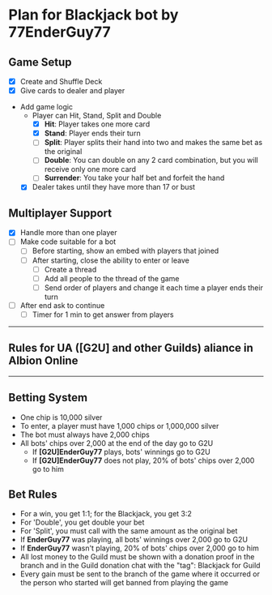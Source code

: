 # Plan for Blackjack bot by 77EnderGuy77

## Game Setup

- [x] Create and Shuffle Deck
- [x] Give cards to dealer and player
- Add game logic
  - Player can Hit, Stand, Split and Double
    - [x] **Hit**: Player takes one more card
    - [x] **Stand**: Player ends their turn
    - [ ] **Split**: Player splits their hand into two and makes the same bet as the original
    - [ ] **Double**: You can double on any 2 card combination, but you will receive only one more card
    - [ ] **Surrender**: You take your half bet and forfeit the hand
  - [x] Dealer takes until they have more than 17 or bust

## Multiplayer Support

- [x] Handle more than one player
- [ ] Make code suitable for a bot
  - [ ] Before starting, show an embed with players that joined
  - [ ] After starting, close the ability to enter or leave
    - [ ] Create a thread
    - [ ] Add all people to the thread of the game
    - [ ] Send order of players and change it each time a player ends their turn
- [ ] After end ask to continue
  - [ ] Timer for 1 min to get answer from players

---

## Rules for UA ([G2U] and other Guilds) aliance in Albion Online

---

## Betting System

- One chip is 10,000 silver
- To enter, a player must have 1,000 chips or 1,000,000 silver
- The bot must always have 2,000 chips
- All bots' chips over 2,000 at the end of the day go to G2U
  - If **[G2U]EnderGuy77** plays, bots' winnings go to G2U
  - If **[G2U]EnderGuy77** does not play, 20% of bots' chips over 2,000 go to him

## Bet Rules

- For a win, you get 1:1; for the Blackjack, you get 3:2
- For 'Double', you get double your bet
- For 'Split', you must call with the same amount as the original bet
- If **EnderGuy77** was playing, all bots' winnings over 2,000 go to G2U
- If **EnderGuy77** wasn't playing, 20% of bots' chips over 2,000 go to him
- All lost money to the Guild must be shown with a donation proof in the branch and in the Guild donation chat with the "tag": Blackjack for Guild
- Every gain must be sent to the branch of the game where it occurred or the person who started will get banned from playing the game
